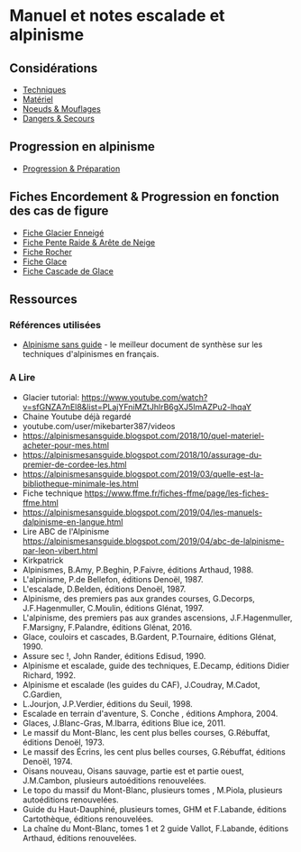 # Manuel et notes escalade et alpinisme

## Considérations

* [Techniques](Techniques.md)
* [Matériel](Matériel.md)
* [Noeuds & Mouflages](Noeuds_&_Mouglages.md)
* [Dangers & Secours](Dangers_&_Secours.md)

## Progression en alpinisme

* [Progression & Préparation](Progression.md)

## Fiches Encordement & Progression en fonction des cas de figure
* [Fiche Glacier Enneigé](fiche/fiche-glacier-enneige.md)
* [Fiche Pente Raide & Arête de Neige](fiche/fiche-pente-arete-de-neige.md)
* [Fiche Rocher](fiche/fiche-rocher.md)
* [Fiche Glace](fiche/fiche-glace.md)
* [Fiche Cascade de Glace](fiche/fiche-cascade-de-glace.md)

## Ressources

### Références utilisées

* [Alpinisme sans guide](https://alpinismesansguide.blogspot.com/p/le-livre.html) - le meilleur document de synthèse sur les techniques d'alpinismes en français.

### A Lire

* Glacier tutorial: https://www.youtube.com/watch?v=sfGNZA7nEl8&list=PLajYFniMZtJhlrB6gXJ5ImAZPu2-lhqaY
* Chaine Youtube déjà regardé
* youtube.com/user/mikebarter387/videos
* https://alpinismesansguide.blogspot.com/2018/10/quel-materiel-acheter-pour-mes.html
* https://alpinismesansguide.blogspot.com/2018/10/assurage-du-premier-de-cordee-les.html
* https://alpinismesansguide.blogspot.com/2019/03/quelle-est-la-bibliotheque-minimale-les.html
* Fiche technique https://www.ffme.fr/fiches-ffme/page/les-fiches-ffme.html
* https://alpinismesansguide.blogspot.com/2019/04/les-manuels-dalpinisme-en-langue.html
* Lire ABC de l'Alpinisme https://alpinismesansguide.blogspot.com/2019/04/abc-de-lalpinisme-par-leon-vibert.html
* Kirkpatrick
* Alpinismes, B.Amy, P.Beghin, P.Faivre, éditions Arthaud, 1988.
* L'alpinisme, P.de Bellefon, éditions Denoël, 1987.
* L'escalade, D.Belden, éditions Denoël, 1987.
* Alpinisme, des premiers pas aux grandes courses, G.Decorps, J.F.Hagenmuller, C.Moulin, éditions Glénat, 1997.
* L'alpinisme, des premiers pas aux grandes ascensions, J.F.Hagenmuller, F.Marsigny, F.Palandre, éditions Glénat, 2016.
* Glace, couloirs et cascades, B.Gardent, P.Tournaire, éditions Glénat, 1990.
* Assure sec !, John Rander, éditions Edisud, 1990.
* Alpinisme et escalade, guide des techniques, E.Decamp, éditions Didier Richard, 1992.
* Alpinisme et escalade (les guides du CAF), J.Coudray, M.Cadot, C.Gardien,
* L.Jourjon, J.P.Verdier, éditions du Seuil, 1998.
* Escalade en terrain d'aventure, S. Conche , éditions Amphora, 2004.
* Glaces, J.Blanc-Gras, M.Ibarra, éditions Blue ice, 2011.
* Le massif du Mont-Blanc, les cent plus belles courses, G.Rébuffat, éditions Denoël, 1973.
* Le massif des Écrins, les cent plus belles courses, G.Rébuffat, éditions Denoël, 1974.
* Oisans nouveau, Oisans sauvage, partie est et partie ouest, J.M.Cambon, plusieurs autoéditions renouvelées.
* Le topo du massif du Mont-Blanc, plusieurs tomes , M.Piola, plusieurs autoéditions renouvelées.
* Guide du Haut-Dauphiné, plusieurs tomes, GHM et F.Labande, éditions Cartothèque, éditions renouvelées.
* La chaîne du Mont-Blanc, tomes 1 et 2 guide Vallot, F.Labande, éditions Arthaud, éditions renouvelées.